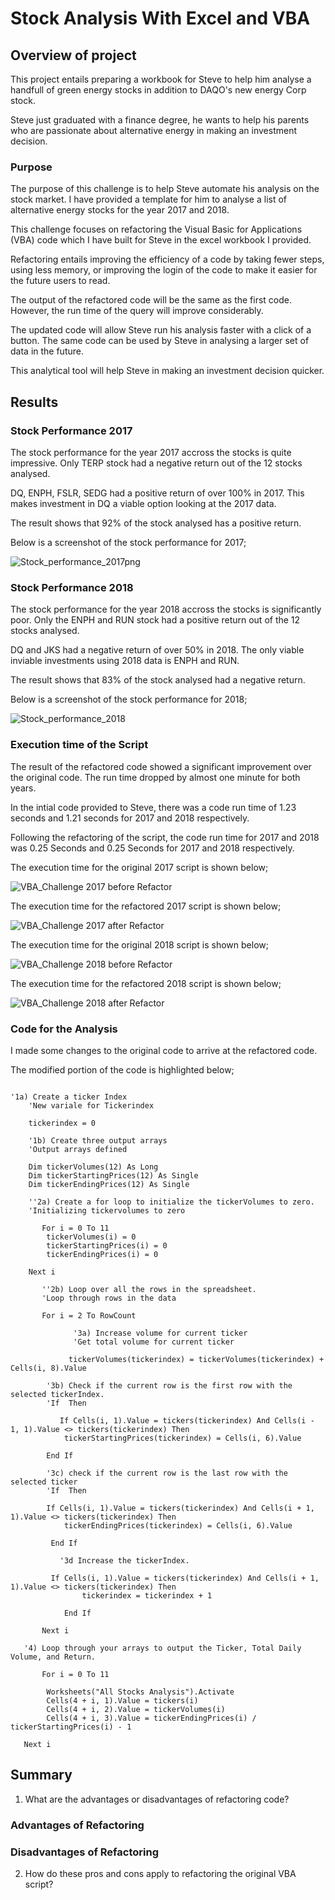 # Stock Analysis With Excel and VBA

## Overview of project

This project entails preparing a workbook for Steve to help him analyse a handfull of green energy stocks in addition to DAQO's new energy Corp stock.

Steve just graduated with a finance degree, he wants to help his parents who are passionate about alternative energy in making an investment decision.

### Purpose

The purpose of this challenge is to help Steve automate his analysis on the stock market. I have provided a template for him to analyse a list of alternative energy stocks for the year 2017 and 2018.

This challenge focuses on refactoring the Visual Basic for Applications (VBA) code which I have built for Steve in the excel workbook I provided.

Refactoring entails improving the efficiency of a code by taking fewer steps, using less memory, or improving the login of the code to make it easier for the future users to read.

The output of the refactored code will be the same as the first code. However, the run time of the query will improve considerably.

The updated code will allow Steve run his analysis faster with a click of a button. The same code can be used by Steve in analysing a larger set of data in the future.

This analytical tool will help Steve in making an investment decision quicker.

## Results

### Stock Performance 2017

The stock performance for the year 2017 accross the stocks is quite impressive. Only TERP stock had a negative return out of the 12 stocks analysed.

DQ, ENPH, FSLR, SEDG had a positive return of over 100% in 2017. This makes investment in DQ a viable option looking at the 2017 data.

The result shows that 92% of the stock analysed has a positive return.

Below is a screenshot of the stock performance for 2017;

![Stock_performance_2017png](https://user-images.githubusercontent.com/81701640/116452195-6f578980-a82b-11eb-85c1-2b9b29e1b40c.png)

### Stock Performance 2018

The stock performance for the year 2018 accross the stocks is significantly poor. Only the ENPH and RUN stock had a positive return out of the 12 stocks analysed.

DQ and JKS had a negative return of over 50% in 2018. The only viable inviable investments using 2018 data is ENPH and RUN.

The result shows that 83% of the stock analysed had a negative return.

Below is a screenshot of the stock performance for 2018;

![Stock_performance_2018](https://user-images.githubusercontent.com/81701640/116452475-c5c4c800-a82b-11eb-924f-781bc8cc7450.png)

### Execution time of the Script

The result of the refactored code showed a significant improvement over the original code. The run time dropped by almost one minute for both years.

In the intial code provided to Steve, there was a code run time of 1.23 seconds and 1.21 seconds for 2017 and 2018 respectively.

Following the refactoring of the script, the code run time for 2017 and 2018 was 0.25 Seconds and 0.25 Seconds for 2017 and 2018 respectively.

The execution time for the original 2017 script is shown below;

![VBA_Challenge 2017 before Refactor](https://user-images.githubusercontent.com/81701640/116454035-89926700-a82d-11eb-85ec-b0ad8f4d52c8.png)

The execution time for the refactored 2017 script is shown below;

![VBA_Challenge 2017 after Refactor](https://user-images.githubusercontent.com/81701640/116454263-cb231200-a82d-11eb-9efd-840bb915125f.png)

The execution time for the original 2018 script is shown below;

![VBA_Challenge 2018 before Refactor](https://user-images.githubusercontent.com/81701640/116454334-dece7880-a82d-11eb-8960-808c233d841f.png)

The execution time for the refactored 2018 script is shown below;

![VBA_Challenge 2018 after Refactor](https://user-images.githubusercontent.com/81701640/116454393-f0b01b80-a82d-11eb-81b3-0f88a7333187.png)

### Code for the Analysis

I made some changes to the original code to arrive at the refactored code. 

The modified portion of the code is highlighted below;

```vbscript

'1a) Create a ticker Index
    'New variale for Tickerindex
    
    tickerindex = 0
       
    '1b) Create three output arrays
    'Output arrays defined
    
    Dim tickerVolumes(12) As Long
    Dim tickerStartingPrices(12) As Single
    Dim tickerEndingPrices(12) As Single
       
    ''2a) Create a for loop to initialize the tickerVolumes to zero.
    'Initializing tickervolumes to zero
    
       For i = 0 To 11
        tickerVolumes(i) = 0
        tickerStartingPrices(i) = 0
        tickerEndingPrices(i) = 0
    
    Next i
        
       ''2b) Loop over all the rows in the spreadsheet.
       'Loop through rows in the data
       
       For i = 2 To RowCount
              
              '3a) Increase volume for current ticker
              'Get total volume for current ticker
              
             tickerVolumes(tickerindex) = tickerVolumes(tickerindex) + Cells(i, 8).Value
           
        '3b) Check if the current row is the first row with the selected tickerIndex.
        'If  Then
        
           If Cells(i, 1).Value = tickers(tickerindex) And Cells(i - 1, 1).Value <> tickers(tickerindex) Then
            tickerStartingPrices(tickerindex) = Cells(i, 6).Value
        
        End If

        '3c) check if the current row is the last row with the selected ticker
        'If  Then
        
        If Cells(i, 1).Value = tickers(tickerindex) And Cells(i + 1, 1).Value <> tickers(tickerindex) Then
            tickerEndingPrices(tickerindex) = Cells(i, 6).Value
         
         End If
            
           '3d Increase the tickerIndex.
            
         If Cells(i, 1).Value = tickers(tickerindex) And Cells(i + 1, 1).Value <> tickers(tickerindex) Then
                tickerindex = tickerindex + 1
            
            End If
           
       Next i
          
   '4) Loop through your arrays to output the Ticker, Total Daily Volume, and Return.
       
       For i = 0 To 11
        
        Worksheets("All Stocks Analysis").Activate
        Cells(4 + i, 1).Value = tickers(i)
        Cells(4 + i, 2).Value = tickerVolumes(i)
        Cells(4 + i, 3).Value = tickerEndingPrices(i) / tickerStartingPrices(i) - 1
            
   Next i

   ```

## Summary

1. What are the advantages or disadvantages of refactoring code?

### Advantages of Refactoring 

### Disadvantages of Refactoring 

2. How do these pros and cons apply to refactoring the original VBA script?



